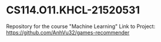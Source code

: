 # CS114.O11.KHCL-21520531
Repository for the course "Machine Learning"
Link to Project: https://github.com/AnhVu32/games-recommender
